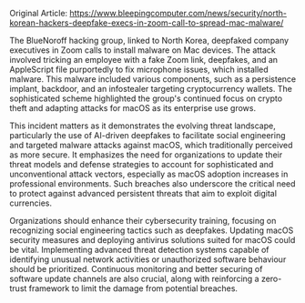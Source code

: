 Original Article: https://www.bleepingcomputer.com/news/security/north-korean-hackers-deepfake-execs-in-zoom-call-to-spread-mac-malware/

The BlueNoroff hacking group, linked to North Korea, deepfaked company executives in Zoom calls to install malware on Mac devices. The attack involved tricking an employee with a fake Zoom link, deepfakes, and an AppleScript file purportedly to fix microphone issues, which installed malware. This malware included various components, such as a persistence implant, backdoor, and an infostealer targeting cryptocurrency wallets. The sophisticated scheme highlighted the group's continued focus on crypto theft and adapting attacks for macOS as its enterprise use grows.

This incident matters as it demonstrates the evolving threat landscape, particularly the use of AI-driven deepfakes to facilitate social engineering and targeted malware attacks against macOS, which traditionally perceived as more secure. It emphasizes the need for organizations to update their threat models and defense strategies to account for sophisticated and unconventional attack vectors, especially as macOS adoption increases in professional environments. Such breaches also underscore the critical need to protect against advanced persistent threats that aim to exploit digital currencies.

Organizations should enhance their cybersecurity training, focusing on recognizing social engineering tactics such as deepfakes. Updating macOS security measures and deploying antivirus solutions suited for macOS could be vital. Implementing advanced threat detection systems capable of identifying unusual network activities or unauthorized software behaviour should be prioritized. Continuous monitoring and better securing of software update channels are also crucial, along with reinforcing a zero-trust framework to limit the damage from potential breaches.